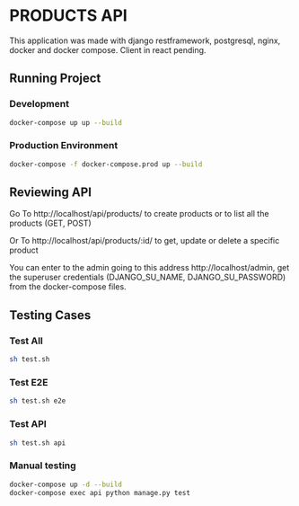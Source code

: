 # PRODUCTS API

This application was made with django restframework, postgresql, nginx, docker and docker compose. Client in react pending.

## Running Project

### Development

```sh
docker-compose up up --build
```

### Production Environment

```sh
docker-compose -f docker-compose.prod up --build
```

## Reviewing API

Go To http://localhost/api/products/ to create products or to list all the products (GET, POST)

Or To http://localhost/api/products/:id/ to get, update or delete a specific product

You can enter to the admin going to this address http://localhost/admin, get the superuser credentials (DJANGO_SU_NAME, DJANGO_SU_PASSWORD) from the docker-compose files.

## Testing Cases

### Test All

```sh
sh test.sh
```

### Test E2E

```sh
sh test.sh e2e
```

### Test API

```sh
sh test.sh api
```

### Manual testing

```sh
docker-compose up -d --build
docker-compose exec api python manage.py test
```
